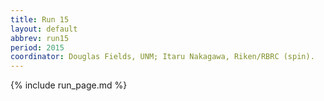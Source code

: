 ```yaml
---
title: Run 15
layout: default
abbrev: run15
period: 2015
coordinator: Douglas Fields, UNM; Itaru Nakagawa, Riken/RBRC (spin).
---
```

{% include run_page.md %}
